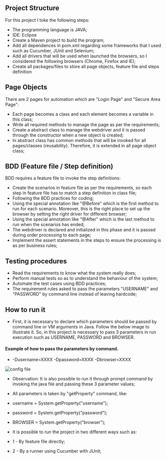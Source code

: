 ## Project Structure
For this project I toke the following steps:
- The programming language is JAVA;
- IDE: Eclipse
- Create a Maven project to build the program;
- Add all dependences in pom.xml regarding some frameworks that I used such as Cucumber, JUnit and Selenium;
- Add all drivers that will be used when launched the browsers, so I considered the following browsers (Chrome, Firefox and IE);
- Create all packages/files to store all page objects, feature file and steps definition

## Page Objects
There are 2 pages for automation which are "Login Page" and "Secure Area Page":
- Each page becomes a class and each element becomes a variable in this class;
- Write all required methods to manage the page as per the requirements;
- Create a abstract class to manage the webdriver and it is passed through the constructor when a new object is created;
- In abstract class has common methods that will be invoked for all pages/classes (reusability). Therefore, it is extended in all page object class;

## BDD (Feature file / Step definition)
BDD requires a feature file to invoke the step definitions:
- Create the scenarios in feature file as per the requirements, so each step in feature file has to match a step definition in class file;
- Following the BDD practices for coding;
- Using the special annotation like "@Before" which is the first method to run for each scenario. Moreover, this is the right place to set up the browser by setting the right driver for different browser;
- Using the special annotation like "@After" which is the last method to run when the scenarios has ended;
- The webdriver is declared and initialized in this phase and it is passed during order processing to each page;
- Implement the assert statements in the steps to ensure the processing is as per business rules;

## Testing procedures
- Read the requirements to know what the system really does;
- Perform manual tests so as to understand the behaviour of the system;
- Automate the test cases using BDD practices;
- The requirement rules asked to pass the parameters "USERNAME" and "PASSWORD" by command line instead of leaving hardcode;

## How to run it
- First, it is necessary to declare which parameters should be passed by command line or VM arguments in Java. Follow the below image to illustrate it. So, in this project is necessary to pass 3 parameters in run execution such as USERNAME, PASSWORD and BROWSER.

#### Example of how to pass the parameters by command.
- -Dusername=XXXX -Dpassword=XXXX -Dbrowser=XXXX 

![config file](https://cloud.githubusercontent.com/assets/25671064/25788799/2c745bf6-3382-11e7-8761-0ba7bddbc88a.jpg)

- Observation: It is also possible to run it through prompt command by invoking the java file and passing these 3 parameter values;

- All parameters is taken by "getProperty" command, like:
 - username = System.getProperty("username");
 - password = System.getProperty("password");
 - BROWSER = System.getProperty("browser");

- It is possible to run the project in two different ways such as:
- 1 - By feature file directly;
- 2 - By a runner using Cucumber with JUnit;

